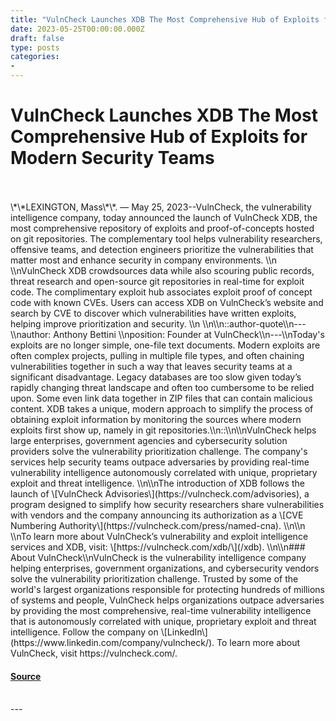 ```yaml
---
title: "VulnCheck Launches XDB The Most Comprehensive Hub of Exploits for Modern Security Teams"
date: 2023-05-25T00:00:00.000Z
draft: false
type: posts
categories: 
- 
---
```

# VulnCheck Launches XDB The Most Comprehensive Hub of Exploits for Modern Security Teams

<br/>

<br/>
\*\*LEXINGTON, Mass\*\*. — May 25, 2023--VulnCheck, the vulnerability intelligence company, today announced the launch of VulnCheck XDB, the most comprehensive repository of exploits and proof-of-concepts hosted on git repositories. The complementary tool helps vulnerability researchers, offensive teams, and detection engineers prioritize the vulnerabilities that matter most and enhance security in company environments. \\n \\nVulnCheck XDB crowdsources data while also scouring public records, threat research and open-source git repositories in real-time for exploit code. The complimentary exploit hub associates exploit proof of concept code with known CVEs. Users can access XDB on VulnCheck’s website and search by CVE to discover which vulnerabilities have written exploits, helping improve prioritization and security. \\n \\n\\n::author-quote\\n---\\nauthor: Anthony Bettini \\nposition: Founder at VulnCheck\\n---\\nToday's exploits are no longer simple, one-file text documents. Modern exploits are often complex projects, pulling in multiple file types, and often chaining vulnerabilities together in such a way that leaves security teams at a significant disadvantage. Legacy databases are too slow given today’s rapidly changing threat landscape and often too cumbersome to be relied upon. Some even link data together in ZIP files that can contain malicious content. XDB takes a unique, modern approach to simplify the process of obtaining exploit information by monitoring the sources where modern exploits first show up, namely in git repositories.\\n::\\n\\nVulnCheck helps large enterprises, government agencies and cybersecurity solution providers solve the vulnerability prioritization challenge. The company's services help security teams outpace adversaries by providing real-time vulnerability intelligence autonomously correlated with unique, proprietary exploit and threat intelligence. \\n\\nThe introduction of XDB follows the launch of \[VulnCheck Advisories\](https://vulncheck.com/advisories), a program designed to simplify how security researchers share vulnerabilities with vendors and the company announcing its authorization as a \[CVE Numbering Authority\](https://vulncheck.com/press/named-cna). \\n\\n \\nTo learn more about VulnCheck’s vulnerability and exploit intelligence services and XDB, visit: \[https://vulncheck.com/xdb/\](/xdb). \\n\\n### About VulnCheck\\nVulnCheck is the vulnerability intelligence company helping enterprises, government organizations, and cybersecurity vendors solve the vulnerability prioritization challenge. Trusted by some of the world's largest organizations responsible for protecting hundreds of millions of systems and people, VulnCheck helps organizations outpace adversaries by providing the most comprehensive, real-time vulnerability intelligence that is autonomously correlated with unique, proprietary exploit and threat intelligence. Follow the company on \[LinkedIn\](https://www.linkedin.com/company/vulncheck/). To learn more about VulnCheck, visit https://vulncheck.com/.

#### [Source](https://vulncheck.com/blog/xdb)

<br/>
---
